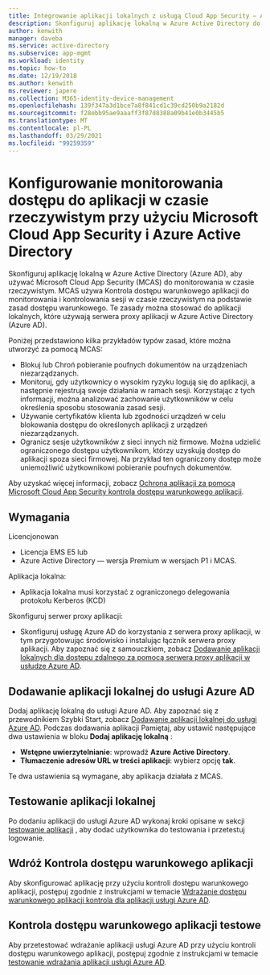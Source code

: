```yaml
---
title: Integrowanie aplikacji lokalnych z usługą Cloud App Security — Azure AD
description: Skonfiguruj aplikację lokalną w Azure Active Directory do pracy z usługą Microsoft Cloud App Security (MCAS). Użyj Kontrola dostępu warunkowego aplikacji MCAS do monitorowania i kontrolowania sesji w czasie rzeczywistym na podstawie zasad dostępu warunkowego. Te zasady można stosować do aplikacji lokalnych, które używają serwera proxy aplikacji w Azure Active Directory (Azure AD).
author: kenwith
manager: daveba
ms.service: active-directory
ms.subservice: app-mgmt
ms.workload: identity
ms.topic: how-to
ms.date: 12/19/2018
ms.author: kenwith
ms.reviewer: japere
ms.collection: M365-identity-device-management
ms.openlocfilehash: 139f347a3d1bce7a8f841cd1c39cd250b9a2182d
ms.sourcegitcommit: f28ebb95ae9aaaff3f87d8388a09b41e0b3445b5
ms.translationtype: MT
ms.contentlocale: pl-PL
ms.lasthandoff: 03/29/2021
ms.locfileid: "99259359"
---
```

# <a name="configure-real-time-application-access-monitoring-with-microsoft-cloud-app-security-and-azure-active-directory"></a>Konfigurowanie monitorowania dostępu do aplikacji w czasie rzeczywistym przy użyciu Microsoft Cloud App Security i Azure Active Directory
Skonfiguruj aplikację lokalną w Azure Active Directory (Azure AD), aby używać Microsoft Cloud App Security (MCAS) do monitorowania w czasie rzeczywistym. MCAS używa Kontrola dostępu warunkowego aplikacji do monitorowania i kontrolowania sesji w czasie rzeczywistym na podstawie zasad dostępu warunkowego. Te zasady można stosować do aplikacji lokalnych, które używają serwera proxy aplikacji w Azure Active Directory (Azure AD).

Poniżej przedstawiono kilka przykładów typów zasad, które można utworzyć za pomocą MCAS:

- Blokuj lub Chroń pobieranie poufnych dokumentów na urządzeniach niezarządzanych.
- Monitoruj, gdy użytkownicy o wysokim ryzyku logują się do aplikacji, a następnie rejestrują swoje działania w ramach sesji. Korzystając z tych informacji, można analizować zachowanie użytkowników w celu określenia sposobu stosowania zasad sesji.
- Używanie certyfikatów klienta lub zgodności urządzeń w celu blokowania dostępu do określonych aplikacji z urządzeń niezarządzanych.
- Ogranicz sesje użytkowników z sieci innych niż firmowe. Można udzielić ograniczonego dostępu użytkownikom, którzy uzyskują dostęp do aplikacji spoza sieci firmowej. Na przykład ten ograniczony dostęp może uniemożliwić użytkownikowi pobieranie poufnych dokumentów.

Aby uzyskać więcej informacji, zobacz [Ochrona aplikacji za pomocą Microsoft Cloud App Security kontrola dostępu warunkowego aplikacji](/cloud-app-security/proxy-intro-aad).

## <a name="requirements"></a>Wymagania

Licencjonowan

- Licencja EMS E5 lub 
- Azure Active Directory — wersja Premium w wersjach P1 i MCAS.

Aplikacja lokalna:

- Aplikacja lokalna musi korzystać z ograniczonego delegowania protokołu Kerberos (KCD)

Skonfiguruj serwer proxy aplikacji:

- Skonfiguruj usługę Azure AD do korzystania z serwera proxy aplikacji, w tym przygotowując środowisko i instalując łącznik serwera proxy aplikacji. Aby zapoznać się z samouczkiem, zobacz [Dodawanie aplikacji lokalnych dla dostępu zdalnego za pomocą serwera proxy aplikacji w usłudze Azure AD](application-proxy-add-on-premises-application.md). 

## <a name="add-on-premises-application-to-azure-ad"></a>Dodawanie aplikacji lokalnej do usługi Azure AD

Dodaj aplikację lokalną do usługi Azure AD. Aby zapoznać się z przewodnikiem Szybki Start, zobacz [Dodawanie aplikacji lokalnej do usługi Azure AD](application-proxy-add-on-premises-application.md#add-an-on-premises-app-to-azure-ad). Podczas dodawania aplikacji Pamiętaj, aby ustawić następujące dwa ustawienia w bloku **Dodaj aplikację lokalną** :

- **Wstępne uwierzytelnianie**: wprowadź **Azure Active Directory**.
- **Tłumaczenie adresów URL w treści aplikacji**: wybierz opcję **tak**.

Te dwa ustawienia są wymagane, aby aplikacja działała z MCAS.

## <a name="test-the-on-premises-application"></a>Testowanie aplikacji lokalnej

Po dodaniu aplikacji do usługi Azure AD wykonaj kroki opisane w sekcji [testowanie aplikacji](application-proxy-add-on-premises-application.md#test-the-application) , aby dodać użytkownika do testowania i przetestuj logowanie. 

## <a name="deploy-conditional-access-app-control"></a>Wdróż Kontrola dostępu warunkowego aplikacji

Aby skonfigurować aplikację przy użyciu kontroli dostępu warunkowego aplikacji, postępuj zgodnie z instrukcjami w temacie [Wdrażanie dostępu warunkowego aplikacji kontrola dla aplikacji usługi Azure AD](/cloud-app-security/proxy-deployment-aad).


## <a name="test-conditional-access-app-control"></a>Kontrola dostępu warunkowego aplikacji testowe

Aby przetestować wdrażanie aplikacji usługi Azure AD przy użyciu kontroli dostępu warunkowego aplikacji, postępuj zgodnie z instrukcjami w temacie [testowanie wdrażania aplikacji usługi Azure AD](/cloud-app-security/proxy-deployment-aad).





